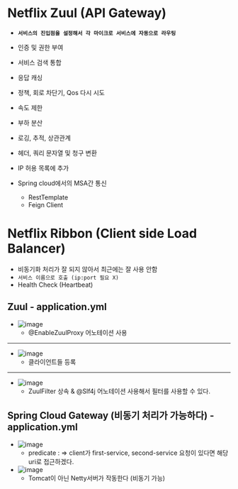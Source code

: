# Netflix Zuul (API Gateway)
  - __`서비스의 진입점을 설정해서 각 마이크로 서비스에 자동으로 라우팅`__
  - 인증 및 권한 부여
  - 서비스 검색 통합
  - 응답 캐싱
  - 정책, 회로 차단기, Qos 다시 시도
  - 속도 제한
  - 부하 분산
  - 로깅, 추적, 상관관계
  - 헤더, 쿼리 문자열 및 청구 변환
  - IP 허용 목록에 추가

- Spring cloud에서의 MSA간 통신
  - RestTemplate
  - Feign Client

# Netflix Ribbon (Client side Load Balancer)
  - 비동기화 처리가 잘 되지 않아서 최근에는 잘 사용 안함
  - `서비스 이름으로 호출 (ip:port 필요 X)`
  - Health Check (Heartbeat)

## Zuul - application.yml
- ![image](https://user-images.githubusercontent.com/35948339/120265941-ec1ecd00-c2db-11eb-9684-bdde90cbbfc9.png)
  - @EnableZuulProxy 어노테이션 사용
-------
- ![image](https://user-images.githubusercontent.com/35948339/120265900-de694780-c2db-11eb-9ce4-910910171569.png)
  - 클라이언트들 등록
-------
- ![image](https://user-images.githubusercontent.com/35948339/120265995-022c8d80-c2dc-11eb-8a34-6246ede4b9e2.png)
  - ZuulFilter 상속 & @Slf4j 어노테이션 사용해서 필터를 사용할 수 있다.

## Spring Cloud Gateway (비동기 처리가 가능하다) - application.yml
  - ![image](https://user-images.githubusercontent.com/35948339/120267053-238e7900-c2de-11eb-80b0-7dcd253c73c8.png)
    - predicate : => client가 first-service, second-service 요청이 있다면 해당 uri로 접근하겠다.
  - ![image](https://user-images.githubusercontent.com/35948339/120281424-e2a15f00-c2f3-11eb-993b-c38bb4dda7ef.png)
    - Tomcat이 아닌 Netty서버가 작동한다 (비동기 가능)

